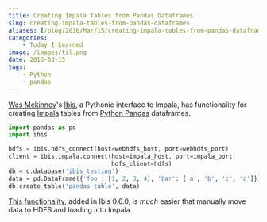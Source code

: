 ```yaml
---
title: Creating Impala Tables from Pandas Dataframes
slug: creating-impala-tables-from-pandas-dataframes
aliases: [/blog/2016/Mar/15/creating-impala-tables-from-pandas-dataframes/]
categories:
    - Today I Learned
image: /images/til.png
date: 2016-03-15
tags:
    - Python
    - pandas
---
```


[Wes Mckinney](http://wesmckinney.com/ "Wes McKinney")'s [Ibis](http://docs.ibis-project.org/index.html), a Pythonic interface to Impala, has functionality for creating [Impala](https://www.cloudera.com/products/apache-hadoop/impala.html "Apache Impala") tables from [Python Pandas](http://pandas.pydata.org/ "Python Data Analysis Library &mdash; pandas: Python Data Analysis Library") dataframes.

```python
import pandas as pd
import ibis

hdfs = ibis.hdfs_connect(host=webhdfs_host, port=webhdfs_port)
client = ibis.impala.connect(host=impala_host, port=impala_port,
                             hdfs_client=hdfs)
db = c.database('ibis_testing')
data = pd.DataFrame({'foo': [1, 2, 3, 4], 'bar': ['a', 'b', 'c', 'd']})
db.create_table('pandas_table', data)
```

[This functionality](http://docs.ibis-project.org/impala.html#creating-tables), added in Ibis 0.6.0, is _much_ easier that manually move data to HDFS and loading into Impala.